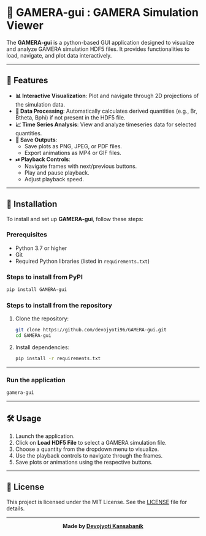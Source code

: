 
# 🚀 GAMERA-gui : GAMERA Simulation Viewer

The **GAMERA-gui** is a python-based GUI application designed to visualize and analyze GAMERA simulation HDF5 files. It provides functionalities to load, navigate, and plot data interactively.

---

## 🌟 Features

- **📊 Interactive Visualization**: Plot and navigate through 2D projections of the simulation data.
- **🧮 Data Processing**: Automatically calculates derived quantities (e.g., Br, Btheta, Bphi) if not present in the HDF5 file.
- **📈 Time Series Analysis**: View and analyze timeseries data for selected quantities.
- **💾 Save Outputs**:
  - Save plots as PNG, JPEG, or PDF files.
  - Export animations as MP4 or GIF files.
- **⏯ Playback Controls**:
  - Navigate frames with next/previous buttons.
  - Play and pause playback.
  - Adjust playback speed.

---

## 🚀 Installation

To install and set up **GAMERA-gui**, follow these steps:

### Prerequisites
- Python 3.7 or higher
- Git
- Required Python libraries (listed in `requirements.txt`)

### Steps to install from PyPI
   ```bash
   pip install GAMERA-gui
   ```

### Steps to install from the repository

1. Clone the repository:
   ```bash
   git clone https://github.com/devojyoti96/GAMERA-gui.git
   cd GAMERA-gui
   ```

2. Install dependencies:
   ```bash
   pip install -r requirements.txt
   ```
---

### Run the application
   ```bash
   gamera-gui
   ```
---

## 🛠 Usage

1. Launch the application.
2. Click on **Load HDF5 File** to select a GAMERA simulation file.
3. Choose a quantity from the dropdown menu to visualize.
4. Use the playback controls to navigate through the frames.
5. Save plots or animations using the respective buttons.

---

## 📄 License

This project is licensed under the MIT License. See the [LICENSE](LICENSE) file for details.

---

<p align="center">
  <b>Made by <a href="https://github.com/devojyoti96">Devojyoti Kansabanik</b>
</p>
